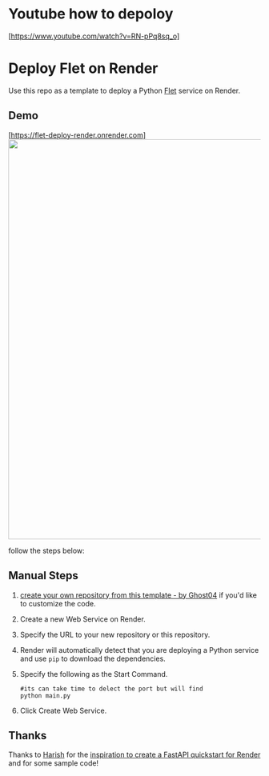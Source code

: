 # Youtube how to depoloy
[https://www.youtube.com/watch?v=RN-pPq8sq_o]

# Deploy Flet on Render
Use this repo as a template to deploy a Python [Flet](https://flet.dev) service on Render.

## Demo
[https://flet-deploy-render.onrender.com]
<img src="screendemo.png" width=800/>

follow the steps below:

## Manual Steps

1. [create your own repository from this template - by Ghost04](https://github.com/diguijoaquim/flet-deploy-render/generate) if you'd like to customize the code.
2. Create a new Web Service on Render.
3. Specify the URL to your new repository or this repository.
4. Render will automatically detect that you are deploying a Python service and use `pip` to download the dependencies.
5. Specify the following as the Start Command.

    ```shell
    #its can take time to delect the port but will find
    python main.py
    ```

6. Click Create Web Service.


## Thanks

Thanks to [Harish](https://harishgarg.com) for the [inspiration to create a FastAPI quickstart for Render](https://twitter.com/harishkgarg/status/1435084018677010434) and for some sample code!
